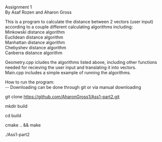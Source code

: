 Assignment 1\
By Asaf Rozen and Aharon Gross


This is a program to calculate the distance between 2 vectors (user input) according to a couple different calculating algorithms including:\
Minkowski distance algorithm\
Euclidean distance algorithm\
Manhattan distance algorithm\
Chebyshev distance algorithm\
Canberra distance algorithm


Geometry.cpp icludes the algorithms listed above, including other functions needed for recieving the user input and translating it into vectors.\
Main.cpp includes a simple example of running the algorithms.



How to run the program:\
-- Downloading can be done through git or via manual downloading


git clone https://github.com/AharonGross1/Ass1-part2.git

mkdir build

cd build

cmake .. && make

./Ass1-part2
